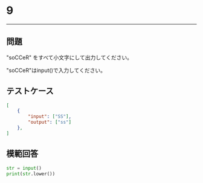 # 9

---
## 問題

"soCCeR" をすべて小文字にして出力してください。

"soCCeR"はinput()で入力してください。
## テストケース

```json
[
	{
		"input": ["SS"],
		"output": ["ss"]
  	},
]
```

## 模範回答
```python
str = input()
print(str.lower())
```